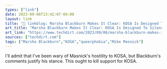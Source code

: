 ```yaml
---
types: ["link"]
date: 2023-09-06T13:42:07-04:00
layout: link
title: "🔗 linkblog: Marsha Blackburn Makes It Clear: KOSA Is Designed To Silence Trans People | Techdirt'"
art_title: "Marsha Blackburn Makes It Clear: KOSA Is Designed To Silence Trans People | Techdirt"
art_link: "https://www.techdirt.com/2023/09/06/marsha-blackburn-makes-it-clear-kosa-is-designed-to-silence-trans-people/"
sources: ["techdirt.com"]
tags: ["Marsha Blackburn","KOSA","queerphobia","Mike Masnick"]
---
```

I'll admit that I've been wary of Masnick's hostility to KOSA, but Blackburn's comments justify his stance. This ought to kill support for KOSA.  
 
